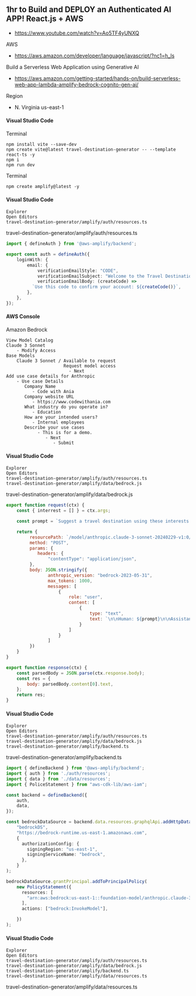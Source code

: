 ## 1hr to Build and DEPLOY an Authenticated AI APP! React.js + AWS

- https://www.youtube.com/watch?v=Ao5TF4yUNXQ 

AWS 

- https://aws.amazon.com/developer/language/javascript/?nc1=h_ls

Build a Serverless Web Application using Generative AI

- https://aws.amazon.com/getting-started/hands-on/build-serverless-web-app-lambda-amplify-bedrock-cognito-gen-ai/ 

Region 

- N. Virginia       us-east-1

#### Visual Studio Code
Terminal
``` 
npm install vite --save-dev
npm create vite@latest travel-destination-generator -- --template react-ts -y 
npm i
npm run dev
```

Terminal 
```
npm create amplify@latest -y 
```

#### Visual Studio Code
```
Explorer
Open Editors
travel-destination-generator/amplify/auth/resources.ts
```

travel-destination-generator/amplify/auth/resources.ts
```ts
import { defineAuth } from '@aws-amplify/backend';

export const auth = defineAuth({
    loginWith: {
        email: {
            verificationEmailStyle: "CODE",
            verificationEmailSubject: "Welcome to the Travel Destination Generator!",
            verificationEmailBody: (createCode) =>
          `Use this code to confirm your account: ${createCode()}`,
        },
    },
});
```

#### AWS Console

Amazon Bedrock 
```
View Model Catalog
Claude 3 Sonnet 
    - Modify Access
Base Models
    Claude 3 Sonnet / Available to request 
                      Request model access
                        - Next
Add use case details for Anthropic
    - Use case Details 
       Company Name 
          - Code with Ania
       Company website URL 
          - https://www.codewithania.com
       What industry do you operate in?
          - Education
       How are your intended users?
          - Internal employees
       Describe your use cases
            - This is for a demo.
               - Next
                  - Submit
```

#### Visual Studio Code
```
Explorer
Open Editors
travel-destination-generator/amplify/auth/resources.ts
travel-destination-generator/amplify/data/bedrock.js 
```

travel-destination-generator/amplify/data/bedrock.js 
```js   
export function request(ctx) {
    const { interrest = [] } = ctx.args;

    const prompt = `Suggest a travel destination using these interests: ${interests.join(", ")}.`;

    return {
         resourcePath: `/model/anthropic.claude-3-sonnet-20240229-v1:0/invoke`,
         method: "POST",
         params: {
            headers: {
                "contentType": "application/json",
         },
         body: JSON.stringify({
                anthropic_version: "bedrock-2023-05-31",
                max_tokens: 1000,
                messages: [
                    {
                        role: "user",
                        content: [
                            {
                                type: "text",
                                text: `\n\nHuman: ${prompt}\n\nAssistant:`
                            }
                        ]
                    }
                ]
         })
    }
}

export function response(ctx) {
    const parsedBody = JSON.parse(ctx.response.body);
    const res = {
        body: parsedBody.content[0].text,
    };
    return res;
}
```

#### Visual Studio Code
```
Explorer
Open Editors
travel-destination-generator/amplify/auth/resources.ts
travel-destination-generator/amplify/data/bedrock.js 
travel-destination-generator/amplify/backend.ts
```

travel-destination-generator/amplify/backend.ts 
```ts
import { defineBackend } from '@aws-amplify/backend';
import { auth } from './auth/resources';
import { data } from './data/resources';
import { PoliceStatement } from "aws-cdk-lib/aws-iam";

const backend = defineBackend({
    auth,
    data,
});

const bedrockDataSource = backend.data.resources.graphqlApi.addHttpDataSource(
    "bedrockDS",
    "https://bedrock-runtime.us-east-1.amazonaws.com",
    {
      authorizationConfig: {
        signingRegion: "us-east-1",
        signingServiceName: "bedrock",
      },
    }
);

bedrockDataSource.grantPrincipal.addToPrincipalPolicy(
    new PolicyStatement({
      resources: [
        "arn:aws:bedrock:us-east-1::foundation-model/anthropic.claude-3-sonnet-20240229-v1:0",
      ],
      actions: ["bedrock:InvokeModel"],

    })
);
```

#### Visual Studio Code
```
Explorer
Open Editors
travel-destination-generator/amplify/auth/resources.ts
travel-destination-generator/amplify/data/bedrock.js 
travel-destination-generator/amplify/backend.ts
travel-destination-generator/amplify/data/resources.ts
```

travel-destination-generator/amplify/data/resources.ts
```ts
```
